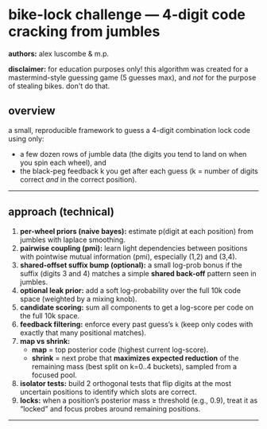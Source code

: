 # bike-lock challenge — 4-digit code cracking from jumbles

**authors:** alex luscombe & m.p.

**disclaimer:** for education purposes only! this algorithm was created for a mastermind-style guessing game (5 guesses max), and *not* for the purpose of stealing bikes. don't do that.

## overview
a small, reproducible framework to guess a 4-digit combination lock code using only:
- a few dozen rows of jumble data (the digits you tend to land on when you spin each wheel), and
- the black-peg feedback k you get after each guess (k = number of digits correct *and* in the correct position).

---

## approach (technical)
1. **per-wheel priors (naive bayes):** estimate p(digit at each position) from jumbles with laplace smoothing.
2. **pairwise coupling (pmi):** learn light dependencies between positions with pointwise mutual information (pmi), especially (1,2) and (3,4).
3. **shared-offset suffix bump (optional):** a small log-prob bonus if the suffix (digits 3 and 4) matches a simple **shared back-off** pattern seen in jumbles. 
4. **optional leak prior:** add a soft log-probability over the full 10k code space (weighted by a mixing knob).
5. **candidate scoring:** sum all components to get a log-score per code on the full 10k space.
6. **feedback filtering:** enforce every past guess’s `k` (keep only codes with exactly that many positional matches).
7. **map vs shrink:**  
   - **map** = top posterior code (highest current log-score).  
   - **shrink** = next probe that **maximizes expected reduction** of the remaining mass (best split on k=0..4 buckets), sampled from a focused pool.
8. **isolator tests:** build 2 orthogonal tests that flip digits at the most uncertain positions to identify which slots are correct.
9. **locks:** when a position’s posterior mass ≥ threshold (e.g., 0.9), treat it as “locked” and focus probes around remaining positions.

---

